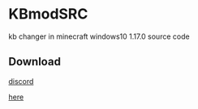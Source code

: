 # KBmodSRC
kb changer in minecraft windows10 1.17.0 source code

## Download
[discord](https://discord.gg/ffMAQERfc7)

[here](https://github.com/360tetsu360/kbMod)
